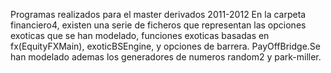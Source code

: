 Programas realizados para el master derivados 2011-2012
En la carpeta financiero4, existen una serie de ficheros que representan las opciones exoticas que
se han modelado, funciones exoticas basadas en fx(EquityFXMain), exoticBSEngine, y opciones de barrera.
PayOffBridge.Se han modelado ademas los generadores de numeros random2 y park-miller.
